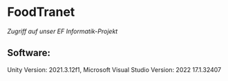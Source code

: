 # FoodTranet
*Zugriff auf unser EF Informatik-Projekt*

## Software:
Unity Version: 2021.3.12f1,
Microsoft Visual Studio Version: 2022 17.1.32407

